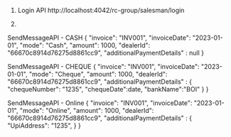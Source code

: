 1. Login API
http://localhost:4042/rc-group/salesman/login

2. 
SendMessageAPI - CASH
{
    "invoice": "INV001",
    "invoiceDate": "2023-01-01",
    "mode": "Cash",
    "amount": 1000,
    "dealerId": "66670c8914d76275d8861cc9",
   "additionalPaymentDetails" : null
}



SendMessageAPI - CHEQUE
{
    "invoice": "INV001",
    "invoiceDate": "2023-01-01",
    "mode": "Cheque",
    "amount": 1000,
    "dealerId": "66670c8914d76275d8861cc9",
   "additionalPaymentDetails" : {
       "chequeNumber": "1235",
       "chequeDate":date,
       "bankName":"BOI"
         }
}

SendMessageAPI - Online
{
    "invoice": "INV001",
    "invoiceDate": "2023-01-01",
    "mode": "Online",
    "amount": 1000,
    "dealerId": "66670c8914d76275d8861cc9",
   "additionalPaymentDetails" : {
       "UpiAddress": "1235",
         }
}